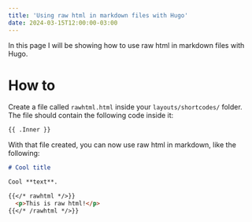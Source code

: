 ```yaml
---
title: 'Using raw html in markdown files with Hugo'
date: 2024-03-15T12:00:00-03:00
---
```


In this page I will be showing how to use raw html in markdown files with Hugo.  

# How to

Create a file called `rawhtml.html` inside your `layouts/shortcodes/` folder. The file should contain the following code inside it:
```html
{{ .Inner }}
```

With that file created, you can now use raw html in markdown, like the following:
```markdown
# Cool title

Cool **text**.

{{</* rawhtml */>}}
  <p>This is raw html!</p>
{{</* /rawhtml */>}}
```

